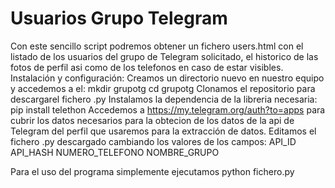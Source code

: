 # Usuarios Grupo Telegram
Con este sencillo script podremos obtener un fichero users.html con el listado de los usuarios del grupo de Telegram solicitado, el historico de las fotos de perfil asi como de los telefonos en caso de estar visibles.
Instalación y configuración:
  Creamos un directorio nuevo en nuestro equipo y accedemos a el:
    mkdir grupotg
    cd grupotg
  Clonamos el repositorio para descargarel fichero .py
  Instalamos la dependencia de la libreria necesaria:
   pip install telethon
  Accedemos a https://my.telegram.org/auth?to=apps para cubrir los datos necesarios para la obtecion de los datos de la api de Telegram del perfil que usaremos para la extracción de datos.
  Editamos el fichero .py descargado cambiando los valores de los campos:
   API_ID
   API_HASH
   NUMERO_TELEFONO
   NOMBRE_GRUPO

Para el uso del programa simplemente ejecutamos python fichero.py
